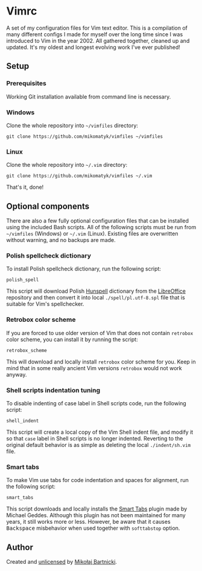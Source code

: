 # Vimrc

A set of my configuration files for Vim text editor. This is a compilation of
many different configs I made for myself over the long time since I was
introduced to Vim in the year 2002. All gathered together, cleaned up and
updated. It's my oldest and longest evolving work I've ever published!

## Setup

### Prerequisites

Working Git installation available from command line is necessary.

### Windows

Clone the whole repository into `~/vimfiles` directory:

    git clone https://github.com/mikomatyk/vimfiles ~/vimfiles

### Linux

Clone the whole repository into `~/.vim` directory:

    git clone https://github.com/mikomatyk/vimfiles ~/.vim

That's it, done!

## Optional components

There are also a few fully optional configuration files that can be installed
using the included Bash scripts. All of the following scripts must be run from
`~/vimfiles` (Windows) or `~/.vim` (Linux). Existing files are overwritten
without warning, and no backups are made.

### Polish spellcheck dictionary

To install Polish spellcheck dictionary, run the following script:

    polish_spell

This script will download Polish [Hunspell][01] dictionary from the
[LibreOffice][02] repository and then convert it into local
`./spell/pl.utf-8.spl` file that is suitable for Vim's spellchecker.

### Retrobox color scheme

If you are forced to use older version of Vim that does not contain `retrobox`
color scheme, you can install it by running the script:

    retrobox_scheme

This will download and locally install `retrobox` color scheme for you. Keep in
mind that in some really ancient Vim versions `retrobox` would not work anyway.

### Shell scripts indentation tuning

To disable indenting of case label in Shell scripts code, run the following
script:

    shell_indent

This script will create a local copy of the Vim Shell indent file, and modify it
so that `case` label in Shell scripts is no longer indented. Reverting to the
original default behavior is as simple as deleting the local `./indent/sh.vim`
file.

### Smart tabs

To make Vim use tabs for code indentation and spaces for alignment, run the
following script:

    smart_tabs

This script downloads and locally installs the [Smart Tabs][00] plugin made by
Michael Geddes. Although this plugin has not been maintained for many years, it
still works more or less. However, be aware that it causes <kbd>Backspace</kbd>
misbehavior when used together with `softtabstop` option.

## Author

Created and [unlicensed][98] by [Mikołaj Bartnicki][99].

[00]:https://www.vim.org/scripts/script.php?script_id=231
[01]:https://hunspell.github.io
[02]:https://libreoffice.org
[98]:UNLICENSE
[99]:mailto:mikolaj@bartnicki.org
